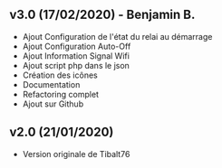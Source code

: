 ## v3.0 (17/02/2020) - Benjamin B.

* Ajout Configuration de l'état du relai au démarrage
* Ajout Configuration Auto-Off
* Ajout Information Signal Wifi
* Ajout script php dans le json
* Création des icônes
* Documentation
* Refactoring complet
* Ajout sur Github

## v2.0 (21/01/2020)

* Version originale de Tibalt76

